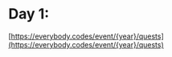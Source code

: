 # Day 1: 

[https://everybody.codes/event/{year}/quests](https://everybody.codes/event/{year}/quests)
